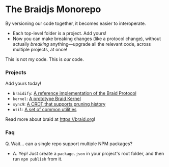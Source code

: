 # The Braidjs Monorepo

By versioning our code together, it becomes easier to interoperate.

  - Each top-level folder is a project.  Add yours!
  - Now you can make breaking changes (like a protocol change), without
    actually *breaking* anything—upgrade all the relevant code, across
    multiple projects, at once!

This is not my code.  This is *our* code.

### Projects

Add yours today!

 - `braidify`: [A reference implementation of the Braid Protocol](https://github.com/braid-org/braidjs/tree/master/braidify)
 - `kernel`: [A prototype Braid Kernel](https://github.com/braid-org/braidjs/tree/master/kernel)
 - `sync9`: [A CRDT that supports pruning history](https://github.com/braid-org/braidjs/tree/master/sync9)
 - `util`: [A set of common utilities](https://github.com/braid-org/braidjs/tree/master/util)

Read more about braid at https://braid.org!

### Faq

Q. Wait... can a single repo support multiple NPM packages?

  - A. Yep!  Just create a `package.json` in your project's root folder, and
    then run `npm publish` from it.

